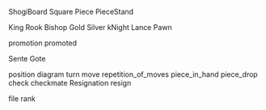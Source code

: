 ShogiBoard
Square
Piece
PieceStand

King
Rook
Bishop
Gold
Silver
kNight
Lance
Pawn

promotion
promoted

Sente
Gote

position
diagram
turn
move
repetition_of_moves
piece_in_hand
piece_drop
check
checkmate
Resignation
resign

file
rank
